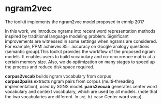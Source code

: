 # ngram2vec
The toolkit implements the ngram2vec model proposed in emnlp 2017

In this work, we introduce ngrams into recent word representation methods inspired by traditional language modeling problem. Significant improvements are witnessed in some settings when ngrams are considered. For example, PPMI achieves 85+ accuracy on Google analogy questions (semantic group).This toolkit provides the workflow of the proposed ngram models. It enables users to build vocabulary and co-occurrence matrix at a certain memory size. Also, we do optimization on many stages to speed up the process and reduce disk space required.


**corpus2vocab** builds ngram vocabulary from corpus<br>
**corpus2pairs** extracts ngram pairs from corpus (multi-threading implementation), used by SGNS model.
**pairs2vocab** generates center word vocabulary and context vocabulary, which are used by all models. (note that the two vocabularies are different. In `uni_bi` case Center word voca)
